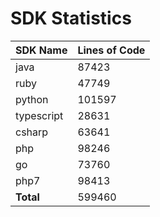 # SDK Statistics

| SDK Name | Lines of Code |
| -------- | ------------- |
| java | 87423 |
| ruby | 47749 |
| python | 101597 |
| typescript | 28631 |
| csharp | 63641 |
| php | 98246 |
| go | 73760 |
| php7 | 98413 |
| **Total** | 599460 |
